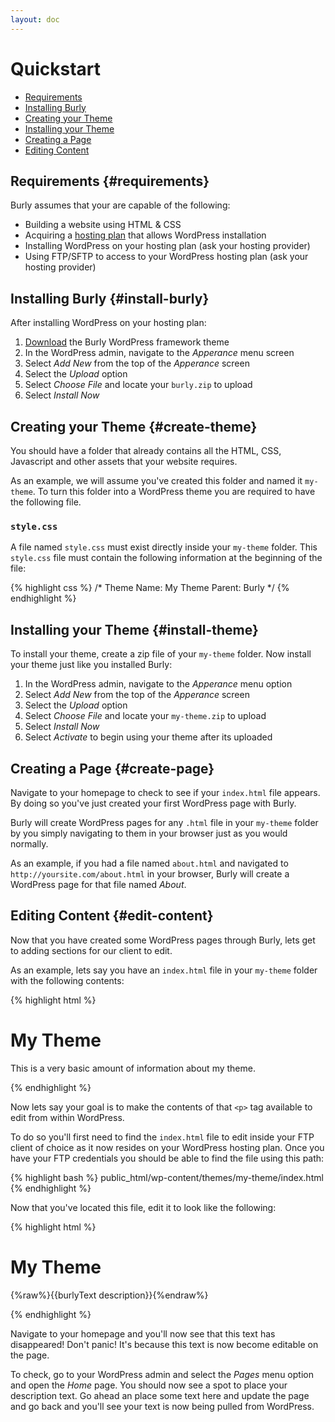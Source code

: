 ```yaml
---
layout: doc
---
```


# Quickstart

* [Requirements](#requirements)
* [Installing Burly](#install-burly)
* [Creating your Theme](#create-theme)
* [Installing your Theme](#install-theme)
* [Creating a Page](#create-page)
* [Editing Content](#edit-content)

## Requirements {#requirements}

Burly assumes that your are capable of the following:

* Building a website using HTML & CSS
* Acquiring a [hosting plan](http://wordpress.org/hosting/) that allows WordPress installation
* Installing WordPress on your hosting plan (ask your hosting provider)
* Using FTP/SFTP to access to your WordPress hosting plan (ask your hosting provider)

## Installing Burly {#install-burly}

After installing WordPress on your hosting plan:

1. [Download](https://github.com/elbongurk/burly/releases) the Burly WordPress framework theme
2. In the WordPress admin, navigate to the *Apperance* menu screen
3. Select *Add New* from the top of the *Apperance* screen
4. Select the *Upload* option
5. Select *Choose File* and locate your `burly.zip` to upload
6. Select *Install Now*

## Creating your Theme {#create-theme}

You should have a folder that already contains all the HTML, CSS, Javascript and other assets that your website requires. 

As an example, we will assume you've created this folder and named it `my-theme`. To turn this folder into a WordPress theme you are required to have the following file.

### `style.css`

A file named `style.css` must exist directly inside your `my-theme` folder.  This `style.css` file must contain the following information at the beginning of the file:

{% highlight css %}
/*
Theme Name: My Theme
Parent: Burly
*/
{% endhighlight %}

## Installing your Theme {#install-theme}

To install your theme, create a zip file of your `my-theme` folder. Now install your theme just like you installed Burly:

1. In the WordPress admin, navigate to the *Apperance* menu option
2. Select *Add New* from the top of the *Apperance* screen
3. Select the *Upload* option
4. Select *Choose File* and locate your `my-theme.zip` to upload
5. Select *Install Now*
6. Select *Activate* to begin using your theme after its uploaded

## Creating a Page {#create-page}

Navigate to your homepage to check to see if your `index.html` file appears. By doing so you've just created your first WordPress page with Burly.

Burly will create WordPress pages for any `.html` file in your `my-theme` folder by you simply navigating to them in your browser just as you would normally.

As an example, if you had a file named `about.html` and navigated to `http://yoursite.com/about.html` in your browser, Burly will create a WordPress page for that file named *About*.

## Editing Content {#edit-content}

Now that you have created some WordPress pages through Burly, lets get to adding sections for our client to edit.

As an example, lets say you have an `index.html` file in your `my-theme` folder with the following contents:

{% highlight html %}
<!DOCTYPE html>
<html>
<head>
    <title>My Theme</title>
    <link rel="stylesheet" href="/css/style.css">
</head>
<body>
   <h1>My Theme</h1>
   <p>This is a very basic amount of information about my theme.</p>
</body>
</html>
{% endhighlight %}

Now lets say your goal is to make the contents of that `<p>` tag available to edit from within WordPress. 

To do so you'll first need to find the `index.html` file to edit inside your FTP client of choice as it now resides on your WordPress hosting plan.  Once you have your FTP credentials you should be able to find the file using this path:

{% highlight bash %}
public_html/wp-content/themes/my-theme/index.html
{% endhighlight %}

Now that you've located this file, edit it to look like the following:

{% highlight html %}
<!DOCTYPE html>
<html>
<head>
    <title>My Theme</title>
    <link rel="stylesheet" href="/css/style.css">
</head>
<body>
   <h1>My Theme</h1>
   <p>{%raw%}{{burlyText description}}{%endraw%}</p>
</body>
</html>
{% endhighlight %}

Navigate to your homepage and you'll now see that this text has disappeared! Don't panic! It's because this text is now become editable on the page. 

To check, go to your WordPress admin and select the *Pages* menu option and open the *Home* page. You should now see a spot to place your description text. Go ahead an place some text here and update the page and go back and you'll see your text is now being pulled from WordPress.
